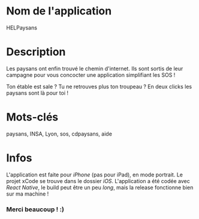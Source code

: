 # Nom de l'application
HELPaysans

# Description
Les paysans ont enfin trouvé le chemin d'internet. Ils sont sortis de leur campagne pour vous concocter une application simplifiant les SOS ! 

Ton étable est sale ? Tu ne retrouves plus ton troupeau ?
En deux clicks les paysans sont là pour toi !


# Mots-clés
paysans, INSA, Lyon, sos, cdpaysans, aide


# Infos
L'application est faite pour *iPhone* (pas pour iPad), en mode portrait. 
Le projet xCode se trouve dans le dossier *iOS*.
L'application a été codée avec *React Native*, le build peut être un peu *long*, mais la release fonctionne bien sur ma machine !


### Merci beaucoup ! :) 
